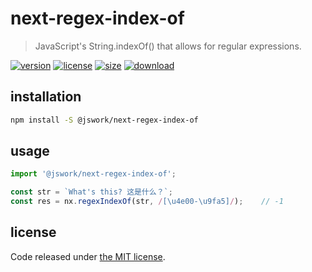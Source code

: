 # next-regex-index-of
> JavaScript's String.indexOf() that allows for regular expressions.

[![version][version-image]][version-url]
[![license][license-image]][license-url]
[![size][size-image]][size-url]
[![download][download-image]][download-url]

## installation
```bash
npm install -S @jswork/next-regex-index-of
```

## usage
```js
import '@jswork/next-regex-index-of';

const str = `What's this? 这是什么？`;
const res = nx.regexIndexOf(str, /[\u4e00-\u9fa5]/);    // -1
```

## license
Code released under [the MIT license](https://github.com/afeiship/next-regex-index-of/blob/master/LICENSE.txt).

[version-image]: https://img.shields.io/npm/v/@jswork/next-regex-index-of
[version-url]: https://npmjs.org/package/@jswork/next-regex-index-of

[license-image]: https://img.shields.io/npm/l/@jswork/next-regex-index-of
[license-url]: https://github.com/afeiship/next-regex-index-of/blob/master/LICENSE.txt

[size-image]: https://img.shields.io/bundlephobia/minzip/@jswork/next-regex-index-of
[size-url]: https://github.com/afeiship/next-regex-index-of/blob/master/dist/next-regex-index-of.min.js

[download-image]: https://img.shields.io/npm/dm/@jswork/next-regex-index-of
[download-url]: https://www.npmjs.com/package/@jswork/next-regex-index-of
